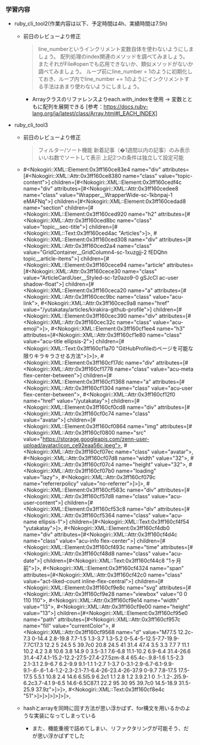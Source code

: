 ### 学習内容
- ruby_cli_tool2(作業内容は以下、予定時間は4h、実績時間は7.5h)
  - 前日のレビューより修正
    > line_numberというインクリメント変数自体を使わないようにしましょう。
      配列処理のindex関連のメソッドを調べてみましょう。
      またそれがFile#openでも応用できないか、類似メソッドがないか調べてみましょう。
      ループ前にline_number = 1のように初期化しておき、ループ内でline_number += 1のようにインクリメントする手法はあまり使わないようにしましょう。
    - Arrayクラスのリファレンスよりeach.with_indexを使用 -> 変数とともに配列を展開できる
    [参考：https://docs.ruby-lang.org/ja/latest/class/Array.html#I_EACH_INDEX]
  
- ruby_cli_tool3
  - 前日のレビューより修正
    > フィルター/ソート機能
      新着記事（�1週間以内の記事）のみ表示
      いいね数でソートして表示
      上記2つの条件は独立して設定可能

  -  #<Nokogiri::XML::Element:0x3ff160ce83e4 name="div" attributes=[#<Nokogiri::XML::Attr:0x3ff160ce8380 name="class" value="topic-content">] children=[#<Nokogiri::XML::Element:0x3ff160cedf4c name="div" attributes=[#<Nokogiri::XML::Attr:0x3ff160cedee8 name="class" value="Wrapper__WrapperWide-sc-1kbnpaj-1 eMAFNq">] children=[#<Nokogiri::XML::Element:0x3ff160cedad8 name="section" children=[#<Nokogiri::XML::Element:0x3ff160ced920 name="h2" attributes=[#<Nokogiri::XML::Attr:0x3ff160ced8bc name="class" value="topic__sec-title">] children=[#<Nokogiri::XML::Text:0x3ff160ced4ac "Articles">]>, #<Nokogiri::XML::Element:0x3ff160ced308 name="div" attributes=[#<Nokogiri::XML::Attr:0x3ff160ced2a4 name="class" value="GridContainer__GridColumn4-sc-1xuzgjj-2 fEDQhn topic__article-items">] children=[#<Nokogiri::XML::Element:0x3ff160cece94 name="article" attributes=[#<Nokogiri::XML::Attr:0x3ff160cece30 name="class" value="ArticleCardUser__Styled-sc-1z0azo9-0 gSJcCl ac-user shadow-float">] children=[#<Nokogiri::XML::Element:0x3ff160ceca20 name="a" attributes=[#<Nokogiri::XML::Attr:0x3ff160cec9bc name="class" value="acu-link">, #<Nokogiri::XML::Attr:0x3ff160cec9a8 name="href" value="/yutakatay/articles/kirakira-github-profile">] children=[#<Nokogiri::XML::Element:0x3ff160cec390 name="div" attributes=[#<Nokogiri::XML::Attr:0x3ff160cec32c name="class" value="acu-emoji">]>, #<Nokogiri::XML::Element:0x3ff160cf1ee4 name="h3" attributes=[#<Nokogiri::XML::Attr:0x3ff160cf1e80 name="class" value="acu-title ellipsis-2">] children=[#<Nokogiri::XML::Text:0x3ff160cf1a70 "GitHubProfileのページを可能な限りキラキラさせる方法">]>]>, #<Nokogiri::XML::Element:0x3ff160cf17dc name="div" attributes=[#<Nokogiri::XML::Attr:0x3ff160cf1778 name="class" value="acu-meta flex-center-between">] children=[#<Nokogiri::XML::Element:0x3ff160cf1368 name="a" attributes=[#<Nokogiri::XML::Attr:0x3ff160cf1304 name="class" value="acu-user flex-center-between">, #<Nokogiri::XML::Attr:0x3ff160cf12f0 name="href" value="/yutakatay">] children=[#<Nokogiri::XML::Element:0x3ff160cf0cd8 name="div" attributes=[#<Nokogiri::XML::Attr:0x3ff160cf0c74 name="class" value="avatar">] children=[#<Nokogiri::XML::Element:0x3ff160cf0864 name="img" attributes=[#<Nokogiri::XML::Attr:0x3ff160cf0800 name="src" value="https://storage.googleapis.com/zenn-user-upload/avatar/icon_ce92eaa56c.jpeg">, #<Nokogiri::XML::Attr:0x3ff160cf07ec name="class" value="avatar">, #<Nokogiri::XML::Attr:0x3ff160cf07d8 name="width" value="32">, #<Nokogiri::XML::Attr:0x3ff160cf07c4 name="height" value="32">, #<Nokogiri::XML::Attr:0x3ff160cf07b0 name="loading" value="lazy">, #<Nokogiri::XML::Attr:0x3ff160cf079c name="referrerpolicy" value="no-referrer">]>]>, #<Nokogiri::XML::Element:0x3ff160cf583c name="div" attributes=[#<Nokogiri::XML::Attr:0x3ff160cf57d8 name="class" value="acu-user-content">] children=[#<Nokogiri::XML::Element:0x3ff160cf53c8 name="div" attributes=[#<Nokogiri::XML::Attr:0x3ff160cf5364 name="class" value="acu-name ellipsis-1">] children=[#<Nokogiri::XML::Text:0x3ff160cf4f54 "yutakatay">]>, #<Nokogiri::XML::Element:0x3ff160cf4db0 name="div" attributes=[#<Nokogiri::XML::Attr:0x3ff160cf4d4c name="class" value="acu-info flex-center">] children=[#<Nokogiri::XML::Element:0x3ff160cf493c name="time" attributes=[#<Nokogiri::XML::Attr:0x3ff160cf48d8 name="class" value="acu-date">] children=[#<Nokogiri::XML::Text:0x3ff160cf44c8 "1ヶ月前">]>, #<Nokogiri::XML::Element:0x3ff160cf4324 name="span" attributes=[#<Nokogiri::XML::Attr:0x3ff160cf42c0 name="class" value="act-liked-count inline-flex-central">] children=[#<Nokogiri::XML::Element:0x3ff160cf9e8c name="svg" attributes=[#<Nokogiri::XML::Attr:0x3ff160cf9e28 name="viewbox" value="0 0 110 110">, #<Nokogiri::XML::Attr:0x3ff160cf9e14 name="width" value="13">, #<Nokogiri::XML::Attr:0x3ff160cf9e00 name="height" value="13">] children=[#<Nokogiri::XML::Element:0x3ff160cf95e0 name="path" attributes=[#<Nokogiri::XML::Attr:0x3ff160cf957c name="fill" value="currentColor">, #<Nokogiri::XML::Attr:0x3ff160cf9568 name="d" value="M77.5 12.2c-7.3 0-14.4 2.8-19.8 7.7-1.5 1.3-3.7 1.3-5.2 0-5.4-5-12.5-7.7-19.9-7.7C17.3 12.2 5 24.5 5 39.7c0 20.8 24.5 41 31.4 47.4 3.5 3.3 7.7 7 11.1 10.2 4.2 3.8 10.6 3.8 14.9 0 3.5-3.1 7.6-6.8 11.1-10.2 6.9-6.4 31.4-26.6 31.4-47.4.1-15.2-12.2-27.5-27.4-27.5zm-8.4 65.4c-.9.8-1.6 1.5-2.3 2.1-3.1 2.9-6.7 6.2-9.9 9.1-1.1 1-2.7 1-3.7 0-3.1-2.9-6.7-6.1-9.9-9.1-.6-.6-1.4-1.2-2.3-2.1-7.1-6.4-26-23.4-26-37.9 0-9.7 7.8-17.5 17.5-17.5 5.5.1 10.8 2.4 14.6 6.5l5.9 6.2c1 1.1 2.8 1.2 3.9.2.1 0 .1-.1.2-.2l5.9-6.2c3.7-4.1 9-6.5 14.6-6.5C87.1 22.2 95 30 95 39.7c0 14.5-18.9 31.5-25.9 37.9z">]>]>, #<Nokogiri::XML::Text:0x3ff160cf8e4c "51">]>]>]>]>]>]>,

  - hashとarrayを同時に回す方法が思い浮かばず、for構文を用いるかのような実装になってしまっている
    - また、機能重視で詰めてしまい、リファクタリングが可能そう、だが思い浮かばずでした
